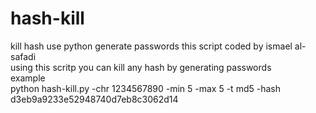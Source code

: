 # hash-kill
kill hash use python generate passwords 
this script coded by ismael al-safadi 
<br>
using this scritp you can kill any hash by generating passwords 
<br>
example 
<br>
python hash-kill.py -chr 1234567890 -min 5 -max 5 -t md5 -hash d3eb9a9233e52948740d7eb8c3062d14
